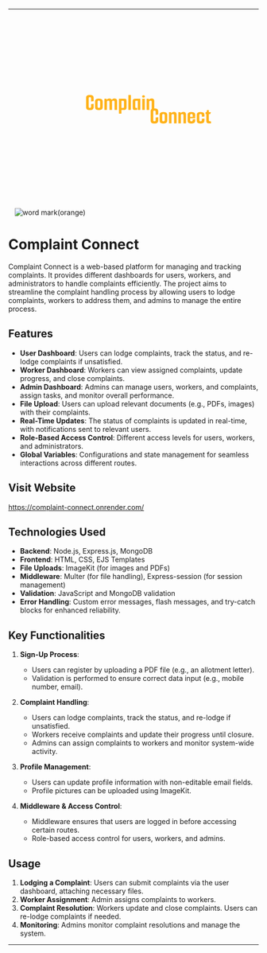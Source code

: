 

---
<div align="center">
 
   ![word mark(orange)](https://github.com/user-attachments/assets/c6637431-aa31-4a51-8d72-f5ff2a43cc8b)<svg width="336" height="400" viewBox="0 0 336 85" fill="none" xmlns="http://www.w3.org/2000/svg">
<path d="M9.216 31.336C6.56 31.336 4.608 30.856 3.36 29.896C2.144 28.904 1.536 27.544 1.536 25.816V6.904C1.536 4.76 2.128 3.224 3.312 2.296C4.496 1.368 6.416 0.903998 9.072 0.903998C11.632 0.903998 13.552 1.368 14.832 2.296C16.144 3.224 16.784 4.776 16.752 6.952V13.288L11.616 13.912V8.2C11.616 7.208 11.456 6.456 11.136 5.944C10.848 5.4 10.176 5.128 9.12 5.128C8.096 5.128 7.44 5.416 7.152 5.992C6.896 6.568 6.768 7.288 6.768 8.152V24.616C6.768 25.288 6.928 25.864 7.248 26.344C7.568 26.824 8.192 27.064 9.12 27.064C10.112 27.064 10.768 26.824 11.088 26.344C11.44 25.864 11.616 25.272 11.616 24.568V19.24L16.752 18.664V25.816C16.752 27.544 16.096 28.904 14.784 29.896C13.504 30.856 11.648 31.336 9.216 31.336ZM27.1669 31.24C25.0549 31.24 23.4549 30.984 22.3669 30.472C21.3109 29.96 20.5909 29.272 20.2069 28.408C19.8229 27.544 19.6309 26.6 19.6309 25.576V13.816C19.6309 12.76 19.8229 11.816 20.2069 10.984C20.5909 10.12 21.3269 9.432 22.4149 8.92C23.5349 8.408 25.1669 8.152 27.3109 8.152C29.2309 8.152 30.7509 8.408 31.8709 8.92C32.9909 9.4 33.7749 10.056 34.2229 10.888C34.7029 11.72 34.9429 12.664 34.9429 13.72V25.384C34.9429 26.504 34.7029 27.512 34.2229 28.408C33.7429 29.272 32.9429 29.96 31.8229 30.472C30.7029 30.984 29.1509 31.24 27.1669 31.24ZM27.1189 27.064C28.1109 27.064 28.8149 26.824 29.2309 26.344C29.6469 25.832 29.8549 25.208 29.8549 24.472V14.68C29.8549 14.008 29.6469 13.416 29.2309 12.904C28.8469 12.36 28.1909 12.088 27.2629 12.088C26.3669 12.088 25.7109 12.344 25.2949 12.856C24.9109 13.368 24.7189 13.976 24.7189 14.68V24.616C24.7189 25.288 24.9109 25.864 25.2949 26.344C25.6789 26.824 26.2869 27.064 27.1189 27.064ZM38.4356 31V8.392H42.6116L43.0916 10.744C43.5716 9.88 44.2596 9.224 45.1556 8.776C46.0836 8.296 47.1716 8.056 48.4196 8.056C49.6996 8.056 50.7076 8.248 51.4436 8.632C52.1796 9.016 52.7076 9.512 53.0276 10.12C53.3796 10.696 53.5876 11.32 53.6516 11.992L52.5956 12.952C52.8516 11.576 53.2996 10.552 53.9396 9.88C54.5796 9.176 55.3156 8.696 56.1476 8.44C57.0116 8.184 57.8436 8.056 58.6436 8.056C60.1476 8.056 61.2676 8.328 62.0036 8.872C62.7716 9.384 63.2836 10.024 63.5396 10.792C63.7956 11.528 63.9236 12.248 63.9236 12.952V31H58.8356V14.824C58.8356 13.864 58.6116 13.176 58.1636 12.76C57.7476 12.344 57.1396 12.136 56.3396 12.136C55.5716 12.136 54.9476 12.344 54.4676 12.76C53.9876 13.176 53.7476 13.864 53.7476 14.824V31H48.6596V14.632C48.6596 13.768 48.4356 13.144 47.9876 12.76C47.5716 12.344 46.9316 12.136 46.0676 12.136C45.3636 12.136 44.8036 12.312 44.3876 12.664C44.0036 13.016 43.7156 13.496 43.5236 14.104V31H38.4356ZM67.6388 8.44H78.5348C80.0068 8.44 81.0468 8.632 81.6548 9.016C82.2628 9.4 82.6308 10.088 82.7588 11.08C82.8868 12.04 82.9508 13.384 82.9508 15.112V25.624C82.9508 26.872 82.7908 27.896 82.4708 28.696C82.1508 29.464 81.5908 30.04 80.7908 30.424C79.9908 30.808 78.8548 31 77.3828 31H72.7268V38.584H67.6388V8.44ZM72.7268 12.52V26.92H76.0868C76.5988 26.92 76.9828 26.84 77.2388 26.68C77.4948 26.52 77.6548 26.264 77.7188 25.912C77.8148 25.56 77.8628 25.112 77.8628 24.568V15.016C77.8628 14.28 77.7988 13.736 77.6708 13.384C77.5748 13.032 77.3988 12.808 77.1428 12.712C76.9188 12.584 76.5508 12.52 76.0388 12.52H72.7268ZM86.67 1.096H91.758V31H86.67V1.096ZM99.4163 31C98.1363 31 97.2243 30.808 96.6803 30.424C96.1363 30.008 95.7843 29.352 95.6243 28.456C95.4963 27.528 95.4323 26.296 95.4323 24.76V13.816C95.4323 12.568 95.5923 11.56 95.9123 10.792C96.2323 9.992 96.7923 9.4 97.5923 9.016C98.3923 8.632 99.5123 8.44 100.952 8.44H110.744V31H105.656V12.52H102.296C101.752 12.52 101.352 12.6 101.096 12.76C100.84 12.92 100.68 13.176 100.616 13.528C100.552 13.848 100.52 14.296 100.52 14.872V24.424C100.52 25.16 100.568 25.704 100.664 26.056C100.76 26.408 100.92 26.648 101.144 26.776C101.4 26.872 101.752 26.92 102.2 26.92H104.696L104.168 31H99.4163ZM114.608 31V8.44H119.696V31H114.608ZM117.104 6.232C115.952 6.232 115.216 6.072 114.896 5.752C114.576 5.432 114.416 4.84 114.416 3.976C114.416 3.08 114.576 2.472 114.896 2.152C115.216 1.8 115.952 1.624 117.104 1.624C118.288 1.624 119.04 1.8 119.36 2.152C119.68 2.472 119.84 3.08 119.84 3.976C119.84 4.84 119.68 5.432 119.36 5.752C119.04 6.072 118.288 6.232 117.104 6.232ZM123.467 8.392H127.643L128.123 10.744C128.603 9.88 129.291 9.224 130.187 8.776C131.115 8.296 132.203 8.056 133.451 8.056C135.147 8.056 136.459 8.456 137.387 9.256C138.315 10.056 138.779 11.288 138.779 12.952V31H133.691V14.68C133.691 13.784 133.467 13.144 133.019 12.76C132.603 12.376 131.979 12.184 131.147 12.184C130.411 12.184 129.835 12.36 129.419 12.712C129.035 13.032 128.747 13.496 128.555 14.104V31H123.467V8.392Z" fill="#FFB219"/>
<path d="M139.216 58.336C136.56 58.336 134.608 57.856 133.36 56.896C132.144 55.904 131.536 54.544 131.536 52.816V33.904C131.536 31.76 132.128 30.224 133.312 29.296C134.496 28.368 136.416 27.904 139.072 27.904C141.632 27.904 143.552 28.368 144.832 29.296C146.144 30.224 146.784 31.776 146.752 33.952V40.288L141.616 40.912V35.2C141.616 34.208 141.456 33.456 141.136 32.944C140.848 32.4 140.176 32.128 139.12 32.128C138.096 32.128 137.44 32.416 137.152 32.992C136.896 33.568 136.768 34.288 136.768 35.152V51.616C136.768 52.288 136.928 52.864 137.248 53.344C137.568 53.824 138.192 54.064 139.12 54.064C140.112 54.064 140.768 53.824 141.088 53.344C141.44 52.864 141.616 52.272 141.616 51.568V46.24L146.752 45.664V52.816C146.752 54.544 146.096 55.904 144.784 56.896C143.504 57.856 141.648 58.336 139.216 58.336ZM157.167 58.24C155.055 58.24 153.455 57.984 152.367 57.472C151.311 56.96 150.591 56.272 150.207 55.408C149.823 54.544 149.631 53.6 149.631 52.576V40.816C149.631 39.76 149.823 38.816 150.207 37.984C150.591 37.12 151.327 36.432 152.415 35.92C153.535 35.408 155.167 35.152 157.311 35.152C159.231 35.152 160.751 35.408 161.871 35.92C162.991 36.4 163.775 37.056 164.223 37.888C164.703 38.72 164.943 39.664 164.943 40.72V52.384C164.943 53.504 164.703 54.512 164.223 55.408C163.743 56.272 162.943 56.96 161.823 57.472C160.703 57.984 159.151 58.24 157.167 58.24ZM157.119 54.064C158.111 54.064 158.815 53.824 159.231 53.344C159.647 52.832 159.855 52.208 159.855 51.472V41.68C159.855 41.008 159.647 40.416 159.231 39.904C158.847 39.36 158.191 39.088 157.263 39.088C156.367 39.088 155.711 39.344 155.295 39.856C154.911 40.368 154.719 40.976 154.719 41.68V51.616C154.719 52.288 154.911 52.864 155.295 53.344C155.679 53.824 156.287 54.064 157.119 54.064ZM168.436 35.392H172.612L173.092 37.744C173.572 36.88 174.26 36.224 175.156 35.776C176.084 35.296 177.172 35.056 178.42 35.056C180.116 35.056 181.428 35.456 182.356 36.256C183.284 37.056 183.748 38.288 183.748 39.952V58H178.66V41.68C178.66 40.784 178.436 40.144 177.988 39.76C177.572 39.376 176.948 39.184 176.116 39.184C175.38 39.184 174.804 39.36 174.388 39.712C174.004 40.032 173.716 40.496 173.524 41.104V58H168.436V35.392ZM187.373 35.392H191.549L192.029 37.744C192.509 36.88 193.197 36.224 194.093 35.776C195.021 35.296 196.109 35.056 197.357 35.056C199.053 35.056 200.365 35.456 201.293 36.256C202.221 37.056 202.685 38.288 202.685 39.952V58H197.597V41.68C197.597 40.784 197.373 40.144 196.925 39.76C196.509 39.376 195.885 39.184 195.053 39.184C194.317 39.184 193.741 39.36 193.325 39.712C192.941 40.032 192.653 40.496 192.461 41.104V58H187.373V35.392ZM213.511 58.24C211.399 58.24 209.799 57.984 208.711 57.472C207.655 56.96 206.935 56.272 206.551 55.408C206.167 54.544 205.975 53.6 205.975 52.576V40.816C205.975 39.76 206.167 38.816 206.551 37.984C206.935 37.12 207.671 36.432 208.759 35.92C209.879 35.408 211.511 35.152 213.655 35.152C215.575 35.152 217.095 35.408 218.215 35.92C219.335 36.4 220.119 37.056 220.567 37.888C221.047 38.72 221.287 39.664 221.287 40.72V45.232L216.199 45.568V41.68C216.199 41.008 215.991 40.416 215.575 39.904C215.191 39.36 214.535 39.088 213.607 39.088C212.711 39.088 212.055 39.344 211.639 39.856C211.255 40.368 211.063 40.976 211.063 41.68V51.616C211.063 52.288 211.255 52.864 211.639 53.344C212.023 53.824 212.631 54.064 213.463 54.064C214.455 54.064 215.159 53.824 215.575 53.344C215.991 52.832 216.199 52.208 216.199 51.472V49.888L221.287 49.504V52.384C221.287 53.504 221.047 54.512 220.567 55.408C220.087 56.272 219.287 56.96 218.167 57.472C217.047 57.984 215.495 58.24 213.511 58.24ZM206.551 47.632V44.896H221.287V47.632H206.551ZM231.979 58.24C229.867 58.24 228.267 57.984 227.179 57.472C226.123 56.96 225.403 56.272 225.019 55.408C224.635 54.544 224.443 53.6 224.443 52.576V40.816C224.443 39.76 224.635 38.816 225.019 37.984C225.403 37.12 226.139 36.432 227.227 35.92C228.347 35.408 229.979 35.152 232.123 35.152C234.043 35.152 235.563 35.408 236.683 35.92C237.803 36.4 238.587 37.056 239.035 37.888C239.515 38.72 239.755 39.664 239.755 40.72V44.272L234.667 44.704V41.68C234.667 41.008 234.459 40.416 234.043 39.904C233.659 39.36 233.003 39.088 232.075 39.088C231.179 39.088 230.523 39.344 230.107 39.856C229.723 40.368 229.531 40.976 229.531 41.68V51.616C229.531 52.288 229.723 52.864 230.107 53.344C230.491 53.824 231.099 54.064 231.931 54.064C232.923 54.064 233.627 53.824 234.043 53.344C234.459 52.832 234.667 52.208 234.667 51.472V48.832L239.755 48.448V52.384C239.755 53.504 239.515 54.512 239.035 55.408C238.555 56.272 237.755 56.96 236.635 57.472C235.515 57.984 233.963 58.24 231.979 58.24ZM249.685 58C248.469 58 247.397 57.888 246.469 57.664C245.573 57.44 244.869 56.976 244.357 56.272C243.877 55.568 243.637 54.512 243.637 53.104V39.28H242.053V35.44H244.117L244.981 31.216H248.677V35.44H252.805L251.653 39.28H248.677V50.896C248.677 52.048 248.885 52.848 249.301 53.296C249.749 53.712 250.389 53.92 251.221 53.92H253.045V58H249.685Z" fill="#FFB219"/>
</svg>

</div>


# Complaint Connect

Complaint Connect is a web-based platform for managing and tracking complaints. It provides different dashboards for users, workers, and administrators to handle complaints efficiently. The project aims to streamline the complaint handling process by allowing users to lodge complaints, workers to address them, and admins to manage the entire process.

## Features

- **User Dashboard**: Users can lodge complaints, track the status, and re-lodge complaints if unsatisfied.
- **Worker Dashboard**: Workers can view assigned complaints, update progress, and close complaints.
- **Admin Dashboard**: Admins can manage users, workers, and complaints, assign tasks, and monitor overall performance.
- **File Upload**: Users can upload relevant documents (e.g., PDFs, images) with their complaints.
- **Real-Time Updates**: The status of complaints is updated in real-time, with notifications sent to relevant users.
- **Role-Based Access Control**: Different access levels for users, workers, and administrators.
- **Global Variables**: Configurations and state management for seamless interactions across different routes.

## Visit Website 

https://complaint-connect.onrender.com/



## Technologies Used

- **Backend**: Node.js, Express.js, MongoDB
- **Frontend**: HTML, CSS, EJS Templates
- **File Uploads**: ImageKit (for images and PDFs)
- **Middleware**: Multer (for file handling), Express-session (for session management)
- **Validation**: JavaScript and MongoDB validation
- **Error Handling**: Custom error messages, flash messages, and try-catch blocks for enhanced reliability.

## Key Functionalities

1. **Sign-Up Process**:
   - Users can register by uploading a PDF file (e.g., an allotment letter).
   - Validation is performed to ensure correct data input (e.g., mobile number, email).

2. **Complaint Handling**:
   - Users can lodge complaints, track the status, and re-lodge if unsatisfied.
   - Workers receive complaints and update their progress until closure.
   - Admins can assign complaints to workers and monitor system-wide activity.

3. **Profile Management**:
   - Users can update profile information with non-editable email fields.
   - Profile pictures can be uploaded using ImageKit.

4. **Middleware & Access Control**:
   - Middleware ensures that users are logged in before accessing certain routes.
   - Role-based access control for users, workers, and admins.



## Usage

1. **Lodging a Complaint**: Users can submit complaints via the user dashboard, attaching necessary files.
2. **Worker Assignment**: Admin assigns complaints to workers.
3. **Complaint Resolution**: Workers update and close complaints. Users can re-lodge complaints if needed.
4. **Monitoring**: Admins monitor complaint resolutions and manage the system.



---
